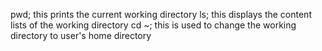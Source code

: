 pwd; this prints the current working directory
ls; this displays the content lists of the working directory
cd ~; this is used to change the working directory to user's home directory
